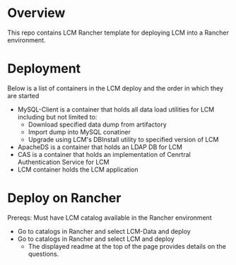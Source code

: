 Overview
========
This repo contains LCM Rancher template for deploying LCM into a Rancher environment.

Deployment
=============
Below is a list of containers in the LCM deploy and the order in which they are started

- MySQL-Client is a container that holds all data load utilities for LCM including but not limited to:
    + Download specified data dump from artifactory
    + Import dump into MySQL conatiner
    + Upgrade using LCM's DBInstall utility to specified version of LCM
- ApacheDS is a container that holds an LDAP DB for LCM
- CAS is a container that holds an implementation of Cenrtral Authentication Service for LCM
- LCM container holds the LCM application

Deploy on Rancher
===============
Prereqs: Must have LCM catalog available in the Rancher environment

- Go to catalogs in Rancher and select LCM-Data and deploy
- Go to catalogs in Rancher and select LCM and deploy
  - The displayed readme at the top of the page provides details on the questions.

